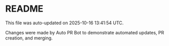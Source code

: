 # README

This file was auto-updated on 2025-10-16 13:41:54 UTC.

Changes were made by Auto PR Bot to demonstrate automated updates, PR creation, and merging.
